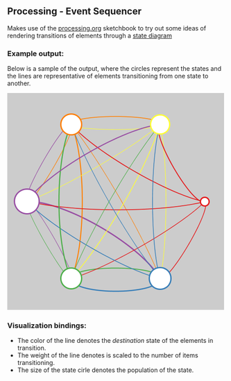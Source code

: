 ## Processing - Event Sequencer

Makes use of the [processing.org](https://processing.org/) sketchbook to try out some ideas of rendering transitions of elements through a [state diagram](https://en.wikipedia.org/wiki/State_diagram)

### Example output: 

Below is a sample of the output, where the circles represent the states and the lines are representative of elements transitioning from one state to another.

![foo](./screenshot-01.png)

### Visualization bindings:

* The color of the line denotes the _destination_ state of the elements in transition.
* The weight of the line denotes is scaled to the number of items transitioning.
* The size of the state cirle denotes the population of the state.